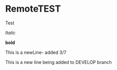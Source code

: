 # RemoteTEST

Test

*Italic*

**bold**

This is a newLine- added 3/7

This is a new line being added to DEVELOP branch